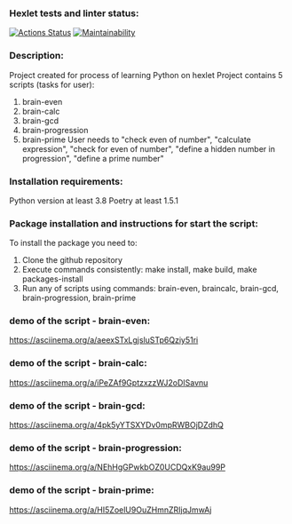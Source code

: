### Hexlet tests and linter status:
[![Actions Status](https://github.com/Reajl/python-project-49/workflows/hexlet-check/badge.svg)](https://github.com/Reajl/python-project-49/actions)
[![Maintainability](https://api.codeclimate.com/v1/badges/49c71c527b39ced6af24/maintainability)](https://codeclimate.com/github/rayb3/python-project-49/maintainability)

### Description:
Project created for process of learning Python on hexlet
Project contains 5 scripts (tasks for user):
1. brain-even
2. brain-calc
3. brain-gcd
4. brain-progression
5. brain-prime
User needs to "check even of number", "calculate expression", "check for even of number", "define a hidden number in progression", "define a prime number"

### Installation requirements:
Python version at least 3.8
Poetry at least 1.5.1

### Package installation and instructions for start the script:
To install the package you need to:
1. Clone the github repository
2. Execute commands consistently: make install, make build, make packages-install
3. Run any of scripts using commands: brain-even, braincalc, brain-gcd, brain-progression, brain-prime

### demo of the script - brain-even:
https://asciinema.org/a/aeexSTxLgjsluSTp6Qziy51ri
### demo of the script - brain-calc:
https://asciinema.org/a/iPeZAf9GptzxzzWJ2oDISavnu
### demo of the script - brain-gcd:
https://asciinema.org/a/4pk5yYTSXYDv0mpRWBOjDZdhQ
### demo of the script - brain-progression:
https://asciinema.org/a/NEhHgGPwkbOZ0UCDQxK9au99P
### demo of the script - brain-prime:
https://asciinema.org/a/HI5ZoelU9OuZHmnZRIjqJmwAj